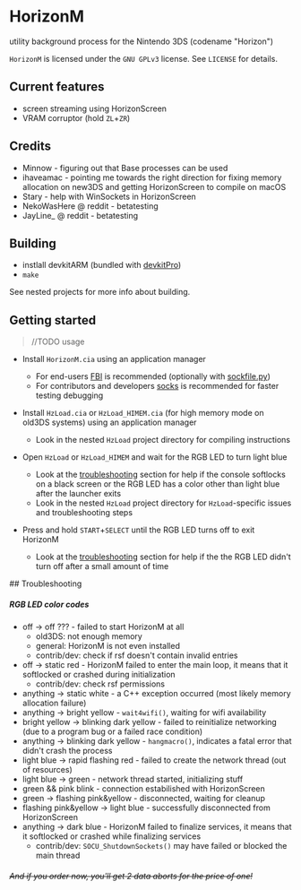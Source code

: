 ﻿# HorizonM
utility background process for the Nintendo 3DS (codename "Horizon")

`HorizonM` is licensed under the `GNU GPLv3` license. See `LICENSE` for details.


## Current features
* screen streaming using HorizonScreen
* VRAM corruptor (hold `ZL`+`ZR`)


## Credits
- Minnow - figuring out that Base processes can be used
- ihaveamac - pointing me towards the right direction for fixing memory allocation on new3DS and getting HorizonScreen to compile on macOS
- Stary - help with WinSockets in HorizonScreen
- NekoWasHere @ reddit - betatesting
- JayLine_ @ reddit - betatesting

## Building
- instlall devkitARM (bundled with [devkitPro](http://devkitpro.org))
- `make`

See nested projects for more info about building.

## Getting started
> //TODO usage

- Install `HorizonM.cia` using an application manager  
  - For end-users [FBI](https://github.com/Steveice10/FBI) is recommended (optionally with [sockfile.py](#))  
  - For contributors and developers [socks](https://github.com/MarcuzD/socks) is recommended for faster testing debugging

- Install `HzLoad.cia` or `HzLoad_HIMEM.cia` (for high memory mode on old3DS systems) using an application manager
  - Look in the nested `HzLoad` project directory for compiling instructions

- Open `HzLoad` or `HzLoad_HIMEM` and wait for the RGB LED to turn light blue
  - Look at the [troubleshooting](#tshoot) section for help if the console softlocks on a black screen or the RGB LED has a color other than light blue after the launcher exits
  - Look in the nested `HzLoad` project directory for `HzLoad`-specific issues and troubleshooting steps

- Press and hold `START`+`SELECT` until the RGB LED turns off to exit HorizonM
  - Look at the [troubleshooting](#tshoot) section for help if the the RGB LED didn't turn off after a small amount of time

<a name="tshoot">
## Troubleshooting
</a>

##### RGB LED color codes
- off -> off ??? - failed to start HorizonM at all
  - old3DS: not enough memory
  - general: HorizonM is not even installed
  - contrib/dev: check if rsf doesn't contain invalid entries
- off -> static red - HorizonM failed to enter the main loop, it means that it softlocked or crashed during initialization
  - contrib/dev: check rsf permissions
- anything -> static white - a C++ exception occurred (most likely memory allocation failure)
- anything -> bright yellow - `wait4wifi()`, waiting for wifi availability
- bright yellow -> blinking dark yellow - failed to reinitialize networking (due to a program bug or a failed race condition)
- anything -> blinking dark yellow - `hangmacro()`, indicates a fatal error that didn't crash the process
- light blue -> rapid flashing red - failed to create the network thread (out of resources)
- light blue -> green - network thread started, initializing stuff
- green && pink blink - connection estabilished with HorizonScreen
- green -> flashing pink&yellow - disconnected, waiting for cleanup
- flashing pink&yellow -> light blue - successfully disconnected from HorizonScreen
- anything -> dark blue - HorizonM failed to finalize services, it means that it softlocked or crashed while finalizing services
  - contrib/dev: `SOCU_ShutdownSockets()` may have failed or blocked the main thread

###### ~~And if you order now, you'll get 2 data aborts for the price of one!~~
